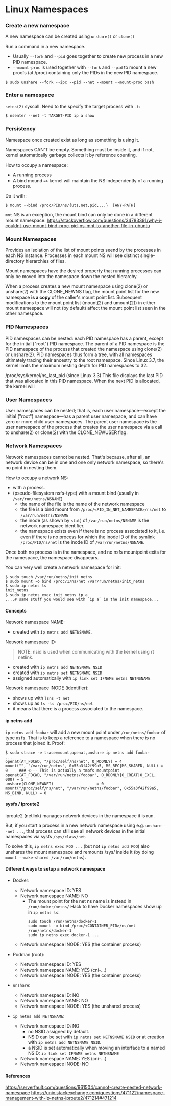 # Linux Namespaces

### Create a new namespace
A new namespace can be created using `unshare()` or `clone()`

Run a command in a new namespace.

- Usually `--fork` and `--pid` goes together to create new process in a new PID
  namespace.
- `--mount-proc` is used together with `--fork` and `--pid` to mount a new procfs
  (at /proc) containing only the PIDs in the new PID namespace.

```
$ sudo unshare --fork --ipc --pid --net --mount --mount-proc bash
```

### Enter a namespace
`setns(2)` syscall.
Need to the specify the target process with `-t`:
```
$ nsenter --net -t TARGET-PID ip a show
```

### Persistency
Namespace once created exist as long as something is using it.

Namespaces CAN'T be empty. Something must be inside it, and if not,
kernel automatically garbage collects it by reference counting.

How to occupy a namespace:
- A running process
- A bind mound `=>` kernel will maintain the NS independently of a running process.

Do it with:
```
$ mount --bind /proc/PID/ns/{uts,net,pid,...}  [ANY-PATH]
```
`mnt` NS is an exception, the mount bind can only be done in a different mount namespace:
https://stackoverflow.com/questions/34783391/why-i-couldnt-use-mount-bind-proc-pid-ns-mnt-to-another-file-in-ubuntu

### Mount Namespaces
Provides an isolation of the list of mount points seend by the processes in each
NS instance. Processes in each mount NS will see distinct single-directory
hierarchies of files.

Mount namespaces have the desired property that running processes can only be moved
into the namespace down the nested hierarchy.

When a process creates a new mount namespace using clone(2) or unshare(2) with
the CLONE_NEWNS flag, the mount point list for the new namespace **is a copy** of
the caller's mount point list.  Subsequent modifications to the mount point list
(mount(2) and umount(2)) in either mount  namespace  will  not  (by default)
affect the mount point list seen in the other namespace.

### PID Namespaces
PID namespaces can be nested: each PID namespace has a parent, except
for the initial ("root") PID namespace.  The parent of a PID
namespace is the PID namespace of the process that created the
namespace using clone(2) or unshare(2).  PID namespaces thus form a
tree, with all namespaces ultimately tracing their ancestry to the
root namespace.  Since Linux 3.7, the kernel limits the maximum
nesting depth for PID namespaces to 32.

/proc/sys/kernel/ns_last_pid (since Linux 3.3)
This file displays the last PID that was allocated in this PID
namespace.  When the next PID is allocated, the kernel will

### User Namespaces
User namespaces can be nested; that is, each user namespace—except
the initial ("root") namespace—has a parent user namespace, and can
have zero or more child user namespaces.  The parent user namespace
is the user namespace of the process that creates the user namespace
via a call to unshare(2) or clone(2) with the CLONE_NEWUSER flag.

### Network Namespaces
Network namespaces cannot be nested. That's because, after all, an network device
can be in one and one only network namespace, so there's no point in nesting them.

How to occupy a network NS:
- with a process.
- (pseudo-filesystem nsfs-type) with a mount bind (usually in `/var/run/netns/NSNAME`)
  * the name of the file is the name of the network namespace
  * the file is a bind mount from `/proc/<PID_IN_NET_NAMESPACE>/ns/net` to `/var/run/netns/NSNAME`
  * the inode (as shown by `stat`) of `/var/run/netns/NSNAME` is the network namespace identifier.
  * the namespace exists even if there is no process associated to it, i.e. even if
  there is no process for which the inode ID of the symlink `/proc/PID/ns/net` is
  the inode ID of `/var/run/netns/NSNAME`.

Once both no process is in the namespace, and no nsfs mountpoint exits for the
namespace, the namespace disappears.

You can very well create a network namespace for init:
```
$ sudo touch /var/run/netns/init_netns
$ sudo mount -o bind /proc/1/ns/net /var/run/netns/init_netns
$ sudo ip netns ls
init_netns
$ sudo ip netns exec init_netns ip a
....# same stuff you would see with `ip a` in the init namespace...
```
#### Concepts
Network namespace NAME:
- created with `ip netns add NETNSNAME`.

Network namespace ID:
> NOTE: nsid is used when communicating with the kernel using rt netlink.
- created with `ip netns add NETNSNAME NSID`
- created with `ip netns set NETNSNAME NSID`
- assigned automatically with `ip link set IFNAME netns NETNSNAME`

Network namespace INODE (identifier):
  * shows up with `lsns -t net`
  * shows up as `ls -ls /proc/PID/ns/net`
  * it means that there is a process associated to the namespace.

#### ip netns add
`ip netns add foobar` will add a new mount point under `/run/netns/foobar` of type
`nsfs`. That is to keep a reference to a namespace when there is no process that
joined it. Proof:
```
$ sudo strace -e trace=mount,openat,unshare ip netns add foobar
...
openat(AT_FDCWD, "/proc/self/ns/net", O_RDONLY) = 4
mount("", "/var/run/netns", 0x55a3f42f99a5, MS_REC|MS_SHARED, NULL) = 0     ### <--- This is actually a tmpfs mountpoint
openat(AT_FDCWD, "/var/run/netns/foobar", O_RDONLY|O_CREAT|O_EXCL, 000) = 5
unshare(CLONE_NEWNET)                   = 0
mount("/proc/self/ns/net", "/var/run/netns/foobar", 0x55a3f42f99a5, MS_BIND, NULL) = 0
```

#### sysfs / iproute2
iproute2 (netlink) manages network devices in the namespace it is run.

But, if you start a process in a new network namespace using e.g. `unshare --net ...`,
that process can still see all network devices in the initial namespaces via
sysfs `/sys/class/net`.

To solve this, `ip netns exec FOO ...` (but not `ip netns add FOO`) also unshares
the mount namespace and remounts /sys/ inside it (by doing `mount --make-shared /var/run/netns`).

#### Different ways to setup a network namespace
- Docker:
  * Network namespace ID: YES
  * Network namespace NAME: NO
    - The mount point for the net ns name is instead in `/run/docker/netns/`
      Hack to have Docker namespaces show up in `ip netns ls`:
      ```
      sudo touch /run/netns/docker-1
      sudo mount -o bind /proc/<CONTAINER_PID>/ns/net /run/netns/docker-1
      sudo ip netns exec docker-1 ...
      ```
  * Network namespace INODE: YES (the container process)

- Podman (root):
  * Network namespace ID: YES
  * Network namespace NAME: YES (cni-...)
  * Network namespace INODE: YES (the container process)

- `unshare`:
  * Network namespace ID: NO
  * Network namespace NAME: NO
  * Network namespace INODE: YES (the unshared process)

- `ip netns add NETNSNAME`:
  * Network namespace ID: NO
    - no NSID assigned by default.
    - NSID can be set with `ip netns set NETNSNAME NSID` or at creation with
      `ip netns add NETNSNAME NSID`.
    - a NSID is set automatically when moving an interface to a named NSID:
     `ip link set IFNAME netns NETNSNAME`
  * Network namespace NAME: YES (cni-...)
  * Network namespace INODE: NO

#### References
https://serverfault.com/questions/961504/cannot-create-nested-network-namespace
https://unix.stackexchange.com/questions/471122/namespace-management-with-ip-netns-iproute2/471214#471214

